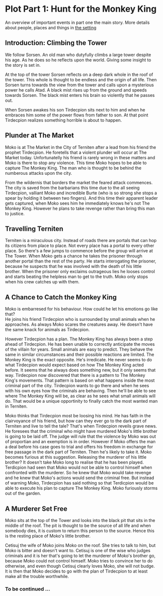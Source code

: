 Plot Part 1: Hunt for the Monkey King
=====================================

An overview of important events in part one the main story. More details about people, places and things in [the setting](../setting/index.md)


Introduction: Climbing the Tower
--------------------------------

We follow Sorsen. An old man who dutyfully climbs a large tower despite his age.
As he does so he reflects upon the world. Giving some insight to the story is set in.

At the top of the tower Sorsen reflects on a deep dark whole in the roof of the tower.
This whole is thought to be endless and the origin of all life.
Then Sorsen turns towards the view from the tower and calls upon a mysterious power he calls Atad.
A black mist rises up from the ground and speeds towards Sorsen.
The black mist enters his brain so violently that he passes out.

When Sorsen awakes his son Tirdecpion sits next to him and when he embraces him some of the power flows from father to son.
At that point Tirdecpion realizes something horrible is about to happen.


Plunder at The Market
---------------------

Moko is at The Market in the City of Terniten after a lead from his friend the prophet Tirdecpion.
He foretells that a violent plunder will occur at The Market today.
Unfortunatelly his friend is rarely wrong in these matters and Moko is there to stop any violence.
This time Moko hopes to be able to capture The Monkey King.
The man who is thought to be behind the numberous attacks upon the city.

From the wildernis that borders the market the feared attack commences.
The city is saved from the barbarians this time due to the all seeing Tirdecpion, valliant Moko and incredible Burte
(who is so strong she stops a spear by holding it between two fingers).
And this time their apparent leader gets captured, when Moko sees him he immediately knows he's not The Monkey King.
However he plans to take revenge rather than bring this man to justice.


Travelling Terniten
-------------------

Terniten is a miraculous city. Instead of roads there are portals that can hop its citizens from place to place.
Not every place has a portal to every other place. So there's a few jumps to commence before the group will arrive at The Tower.
When Moko gets a chance he takes the prisoner through another portal than the rest of the party.
He starts interogating the prisoner, because he suspects that he was involved with the death of his little brother.
When the prisoner only exclaims outrageous lies he looses control and starts beating the helpless man to get to the truth.
Moko only stops when his crew catches up with them.


A Chance to Catch the Monkey King
---------------------------------

Moko is embarresed for his behaviour. How could he let his emotions go like that?  
He joins his friend Tirdecpion who is surrounded by small animals when he approaches.
As always Moko scares the creatures away. He doesn't have the same knack for animals as Tirdecpion.

However Tirdecpion has a plan.
The Monkey King has always been a step ahead of Tirdecpion. He has been unable to correctly anticipate the moves of the villain for years.
Small animals are easy to predict. They behave the same in similar circumstances and their possible reactions are limited.
The Monkey King is the exact opposite. He's irredicate.
He never seems to do what Tirdecpion would expect based on how The Monkey King acted before.
It seems that he always does something new, but it only seems that way.
Tirdecpion now discovered that there is a pattern to The Monkey King's movements.
That pattern is based on what happens inside the most criminal part of the city.
Tirdecpion wants to go there and when he sees with his own eyes how the criminals are behaving.
Then he'll be able to see where The Monkey King will be, as clear as he sees what small animals will do.
That would be a unique opportinity to finally catch the most wanted man in Terniten.

Moko thinks that Tirdecpion most be loosing his mind.
He has faith in the clairvoyance of his friend, but how can they ever go to the dark part of Terniten and live to tell the tale?
That's when Tirdecpion reveils grave news. He foresees that the criminal who might have murdered Moko's little brother is going to be laid off.
The judge will rule that the violence by Moko was out of proportian and an exemption is in order.
However if Moko offers the man a deal before his case goes to trial and offers his freedom in exchange for free passage in the dark part of Terniten.
Then he's likely to take it.
Moko becomes furious at this suggestion. Releasing the murderer of his little brother?
It doesn't take Moko long to realise that he has been played.
Terdicpion had seen that Moko would not be able to control himself when confronted with the murderer.
So he knew that Moko would take revenge and he knew that Moko's actions would send the criminal free. 
But instead of warning Moko, Tirdecpion has said nothing so that Terdicpion would be able to execute his plan to capture The Monkey King.
Moko furiously storms out of the garden.


A Murderer Set Free
-------------------

Moko sits at the top of the Tower and looks into the black pit that sits in the middle of the roof.
The pit is thought to be the source of all life and when somebody dies,
it is custom to return this person to the source.
Hence this is the resting place of Moko's little brother.

Cetisuj the wife of Moko joins Moko on the roof. She tries to talk to him, but Moko is bitter and doesn't want to.
Cetisuj is one of the wise who judges criminals and it is her that's going to let the murderer of Moko's brother go,
because Moko could not control himself.
Moko tries to convince her to do otherwise, and even though Cetisuj clearly loves Moko, she will not budge.
It is then that Moko decides to go with the plan of Tirdecpion to at least make all the trouble worthwhile.


### To be continued ...
